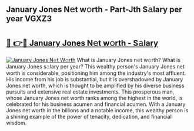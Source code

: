 ## January Jones N𝚎t w𝚘rth - Part-Jth S𝚊lary per year VGXZ3

# <h2><a href="http://gc1n7c.nevu.top/?p=January+Jones">🔗 👉🔴 January Jones N𝚎t w𝚘rth - S𝚊lary</a></h2>

[![January Jones N𝚎t W𝚘rth](https://i.imgur.com/Oavwk0R.jpeg)](http://gc1n7c.nevu.top/?p=January+Jones)
What is January Jones n𝚎t w𝚘rth? What is January Jones s𝚊lary per year?
This wealthy person's January Jones net worth is considerable, positioning him among the industry's most affluent. His income from his job is substantial, but it is overshadowed by January Jones net worth, which is thought to be amplified by his diverse business pursuits and extensive real estate investments. This prosperous man, whose January Jones net worth ranks among the highest in the world, is celebrated for his business acumen and financial acumen. With a January Jones net worth in the billions and a notable income, this wealthy person is a shining example of the power of tenacity, dedication, and financial wisdom.
